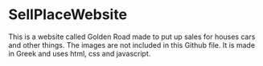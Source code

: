 # SellPlaceWebsite

 This is a website called Golden Road made to put up sales for houses cars and other things. The images are not included in this
 Github file. It is 
 made in Greek and uses html, css and javascript.

